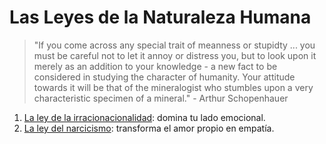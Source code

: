 # Las Leyes de la Naturaleza Humana

> "If you come across any special trait of meanness or stupidty ... you must be careful not to let it annoy or distress you, but to look upon it merely as an addition to your knowledge - a new fact to be considered in studying the character of humanity. Your attitude towards it will be that of the mineralogist who stumbles upon a very characteristic specimen of a mineral." - Arthur Schopenhauer

1. [La ley de la irracionacionalidad](1.md): domina tu lado emocional.
2. [La ley del narcicismo](2.md): transforma el amor propio en empatía.
